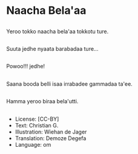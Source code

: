 # Naacha Bela'aa

##
Yeroo tokko naacha bela'aa tokkotu ture.

##
Suuta jedhe nyaata barabadaa ture...

##
Powoo!!! jedhe!

##
Saana booda belli isaa irrabadee gammadaa ta'ee.

##
Hamma yeroo biraa bela'utti.

##
* License: [CC-BY]
* Text: Christian G.
* Illustration: Wiehan de Jager
* Translation: Demoze Degefa
* Language: om
